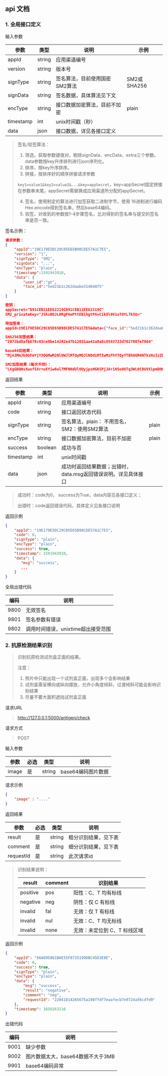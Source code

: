 
## api 文档

### 1. 全局接口定义

输入参数

| 参数      | 类型   | 说明                          | 示例        |
| --------- | ------ | ----------------------------- | ----------- |
| appId     | string | 应用渠道编号                  |             |
| version   | string | 版本号                        |             |
| signType  | string | 签名算法，目前使用国密SM2算法 | SM2或SHA256 |
| signData  | string | 签名数据，具体算法见下文      |             |
| encType   | string | 接口数据加密算法，目前不加密  | plain       |
| timestamp | int    | unix时间戳（秒）              |             |
| data      | json   | 接口数据，详见各接口定义      |             |

> 签名/验签算法：
>
> 1. 筛选，获取参数键值对，剔除signData、encData、extra三个参数。data参数按key升序排列进行json序列化。
> 2. 排序，按key升序排序。
> 3. 拼接，按排序好的顺序拼接请求参数
>
> ```key1=value1&key2=value2&...&key=appSecret```，key=appSecret固定拼接在参数串末尾，appSecret需替换成应用渠道所分配的appSecret。
>
> 4. 签名，使用制定的算法进行加签获取二进制字节，使用 16进制进行编码Hex.encode得到签名串，然后base64编码。
> 5. 验签，对收到的参数按1-4步骤签名，比对得到的签名串与提交的签名串是否一致。

签名示例：

```json
请求参数：
{
    "appId":"19E179E5DC29C05E65B90CDE57A1C7E5",
    "version": "1",
    "signType": "SM2",
    "signData": "...",
    "encType": "plain",
    "timestamp":1591943910,
    "data": {
    	"user_id":"gt",
    	"face_id":"5ed21b1c262daabe314048f5"
    }
}

密钥：
appSecret="D91CEB11EE62219CD91CEB11EE62219C"
SM2_privateKey="JShsBOJL0RgPAoPttEB1hgtPAvCikOl0V1oTOYL7k5U="

待加签串：
appId=19E179E5DC29C05E65B90CDE57A1C7E5&data={"face_id":"5ed21b1c262daabe314048f5","user_id":"gt"}&encType=plain&signType=SM2&timestamp=1591943910&version=1&key=D91CEB11EE62219CD91CEB11EE62219C

SHA256加签结果：
"2072bd8afb678c03ce9be14202e47b12031aa42a0a8c8593723d7027007ef804"

base64后结果：
"MjA3MmJkOGFmYjY3OGMwM2NlOWJlMTQyMDJlNDdiMTIwMzFhYTQyYTBhOGM4NTkzNzIzZDcwMjcwMDdlZjgwNA=="

SM2加签结果（每次不同）：
"LXgGBQNsXwofSXr+uXYiw0al7MFNNdUl0OyjpxHGKSPjJAr1N5oO6Tq3WL0C8UVX1pmDNH/GZK1Q0h+VvzKiEg=="


```

返回结果

| 参数      | 类型    | 说明                                                         | 示例  |
| --------- | ------- | ------------------------------------------------------------ | ----- |
| appId     | string  | 应用渠道编号                                                 |       |
| code      | string  | 接口返回状态代码                                             |       |
| signType  | string  | 签名算法，plain： 不用签名，SM2：使用SM2算法                 | plain |
| encType   | string  | 接口数据加密算法，目前不加密                                 | plain |
| success   | boolean | 成功与否                                                     |       |
| timestamp | int     | unix时间戳                                                   |       |
| data      | json    | 成功时返回结果数据；出错时，data.msg返回错误说明。详见具体接口 |       |

> 成功时：code为0， success为True，data内容见各接口定义；
>
> 出错时：code返回错误代码，具体定义见各接口说明

返回示例

```json
{
    "appId": "19E179E5DC29C05E65B90CDE57A1C7E5", 
    "code": 0, 
    "signType": "plain",
    "encType": "plain",
    "success": true,
    "timestamp": 1591943910,
    "data": {
       "msg": "success", 
       ...
    }
}
```

全局出错代码

| 编码 | 说明                               |
| ---- | ---------------------------------- |
| 9800 | 无效签名                           |
| 9801 | 签名参数有错误                     |
| 9802 | 调用时间错误，unixtime超出接受范围 |



### 2. 抗原检测结果识别

> 识别抗原检测试剂盒正面的结果。
>
> 注意：
>
> 1. 照片中只能出现一个试剂盒正面，出现多个会影响结果
> 2. 试剂盒需呈横向或纵向摆放，允许小角度倾斜，过渡倾斜可能会影响识别结果
> 3. 尽量不要大面积遮挡试剂盒正面

请求URL

> http://127.0.0.1:5000/antigen/check

请求方式

> POST

输入参数

| 参数  | 必选 | 类型   | 说明               |
| ----- | ---- | ------ | ------------------ |
| image | 是   | string | base64编码图片数据 |

请求示例

```json
{
    "image" : "...."
}
```

返回结果

| 参数       | 必选 | 类型   | 说明                 |
| ---------- | ---- | ------ | -------------------- |
| result     | 是   | string | 粗分识别结果，见下表 |
| comment    | 是   | string | 细分识别结果，见下表 |
| requestId | 是   | string | 此次请求id           |

> 识别结果说明：
>
> | result   | comment | 识别结果                     |
> | -------- | ------- | ---------------------------- |
> | positive | pos     | 阳性：C、T 均有标线          |
> | negative | neg     | 阴性：仅 C 有标线            |
> | invalid  | fal     | 无效：仅 T 有标线            |
> | invalid  | nul     | 无效：C、T 均无标线          |
> | invalid  | none    | 无效：未定位到 C、T 标线区域 |
>

返回示例

```json
{
    "appId": "66A095861BAE55F8735199DBC45D3E8E", 
    "code": 0, 
    "success": true, 
    "signType": "plain", 
    "encType": "plain", 
    "data": {
        "msg": "success", 
        "result": "negative", 
        "comment": "neg",
        "requestId": "22041814265675a198ffdf7eaafecb7e9724a56cdfd9"
    }, 
    "timestamp": 1650263216
}

```

出错代码

| 编码 | 说明                              |
| ---- | --------------------------------- |
| 9001 | 缺少参数                          |
| 9002 | 图片数据太大，base64数据不大于3MB |
| 9901 | base64编码异常                    |

